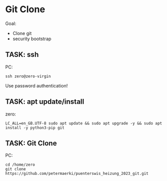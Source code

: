 # Git Clone

Goal:
* Clone git
* security bootstrap

## TASK: ssh

PC:
```
ssh zero@zero-virgin
```

Use password authentication!

## TASK: apt update/install

zero:
```
LC_ALL=en_GB.UTF-8 sudo apt update && sudo apt upgrade -y && sudo apt install -y python3-pip git
```


## TASK: Git Clone

PC:
```
cd /home/zero
git clone https://github.com/petermaerki/puenterswis_heizung_2023_git.git
```
